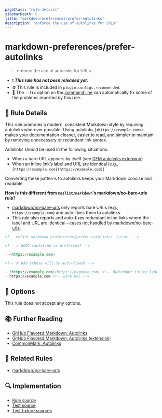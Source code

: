 ```yaml
---
pageClass: "rule-details"
sidebarDepth: 0
title: "markdown-preferences/prefer-autolinks"
description: "enforce the use of autolinks for URLs"
---
```


# markdown-preferences/prefer-autolinks

> enforce the use of autolinks for URLs

- ❗ <badge text="This rule has not been released yet." vertical="middle" type="error"> **_This rule has not been released yet._** </badge>
- ⚙️ This rule is included in `plugin.configs.recommended`.
- 🔧 The `--fix` option on the [command line](https://eslint.org/docs/user-guide/command-line-interface#fixing-problems) can automatically fix some of the problems reported by this rule.

## 📖 Rule Details

This rule promotes a modern, consistent Markdown style by requiring autolinks wherever possible. Using autolinks (`<https://example.com>`) makes your documentation cleaner, easier to read, and simpler to maintain by removing unnecessary or redundant link syntax.

Autolinks should be used in the following situations:

- When a bare URL appears by itself (see [GFM autolinks extension][Autolinks (extension)])
- When an inline link’s label and URL are identical (e.g., `[https://example.com](https://example.com)`)

Converting these patterns to autolinks keeps your Markdown concise and readable.

**How is this different from [`@eslint/markdown`]'s [markdown/no-bare-urls] rule?**

- [markdown/no-bare-urls] only reports bare URLs (e.g., `https://example.com`) and auto-fixes them to autolinks.
- This rule also reports and auto-fixes redundant inline links where the label and URL are identical—cases not handled by [markdown/no-bare-urls].
<!-- eslint-skip -->

```md
<!-- eslint markdown-preferences/prefer-autolinks: 'error' -->

<!-- ✓ GOOD (autolink is preferred) -->

- <https://example.com>

<!-- ✗ BAD (these will be auto-fixed) -->

- [https://example.com](https://example.com) <!-- Redundant inline link -->
- https://example.com <!-- Bare URL -->
```

[`@eslint/markdown`]: https://github.com/eslint/markdown

## 🔧 Options

This rule does not accept any options.

## 📚 Further Reading

- [GitHub Flavored Markdown: Autolinks](https://github.github.com/gfm/#autolinks)
- [GitHub Flavored Markdown: Autolinks (extension)][Autolinks (extension)]
- [CommonMark: Autolinks](https://spec.commonmark.org/0.32.1/#autolinks)

[Autolinks (extension)]: https://github.github.com/gfm/#autolinks-extension-

## 👫 Related Rules

- [markdown/no-bare-urls]

[markdown/no-bare-urls]: https://github.com/eslint/markdown/blob/main/docs/rules/no-bare-urls.md

## 🔍 Implementation

- [Rule source](https://github.com/ota-meshi/eslint-plugin-markdown-preferences/blob/main/src/rules/prefer-autolinks.ts)
- [Test source](https://github.com/ota-meshi/eslint-plugin-markdown-preferences/blob/main/tests/src/rules/prefer-autolinks.ts)
- [Test fixture sources](https://github.com/ota-meshi/eslint-plugin-markdown-preferences/tree/main/tests/fixtures/rules/prefer-autolinks)
